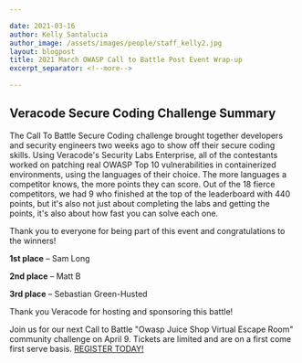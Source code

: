 ```yaml
---

date: 2021-03-16
author: Kelly Santalucia
author_image: /assets/images/people/staff_kelly2.jpg
layout: blogpost
title: 2021 March OWASP Call to Battle Post Event Wrap-up
excerpt_separator: <!--more-->

---
```


## Veracode Secure Coding Challenge Summary 
The Call To Battle Secure Coding challenge brought together developers and security engineers two weeks ago to show 
off their secure coding skills.  Using Veracode's Security Labs Enterprise, all of the contestants worked on patching 
real OWASP Top 10 vulnerabilities in containerized environments, using the languages of their choice. The more 
languages a competitor knows, the more points they can score.  Out of the 18 fierce competitors, we had 9 who finished 
at the top of the leaderboard with 440 points, but it's also not just about completing the labs and getting the points, 
it's also about how fast you can solve each one.
<!--more-->
Thank you to everyone for being part of this event and congratulations to the winners!

**1st place** – Sam Long 

**2nd place** – Matt B

**3rd place** – Sebastian Green-Husted 

Thank you Veracode for hosting and sponsoring this battle! 

 Join us for our next Call to Battle "Owasp Juice Shop Virtual Escape Room" community challenge on April 9. Tickets are limited and are on a first come first serve basis. [REGISTER TODAY!](https://www.eventbrite.com/e/owasps-call-to-battle-juice-shop-virtual-escape-room-tickets-146508124745)
